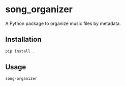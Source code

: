 # song_organizer

A Python package to organize music files by metadata.

## Installation

```bash
pip install .
```

## Usage

```bash
song-organizer
```
